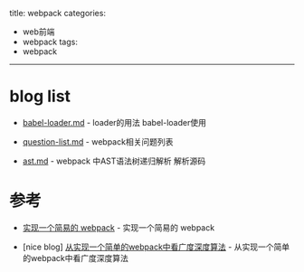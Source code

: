 title: webpack
categories:
- web前端
- webpack
tags:
- webpack
---

# blog list

- [babel-loader.md]() - loader的用法 babel-loader使用

- [question-list.md]() - webpack相关问题列表

- [ast.md]() - webpack 中AST语法树递归解析 解析源码

# 参考

- [实现一个简易的 webpack](https://www.ershicimi.com/p/31512053e0b77396df07baa8da53c8bb) - 实现一个简易的 webpack

- [nice blog] [从实现一个简单的webpack中看广度深度算法](https://juejin.im/post/6850418113901985805) - 从实现一个简单的webpack中看广度深度算法 

